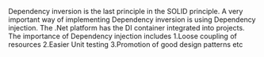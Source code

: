 Dependency inversion is the last principle in the SOLID principle. A very important way of implementing Dependency inversion is using Dependency injection.
The .Net platform has the DI container integrated into projects. The importance of Dependency injection includes
1.Loose coupling of resources
2.Easier Unit testing
3.Promotion of good design patterns etc


